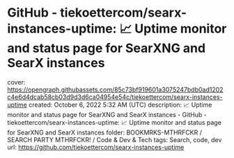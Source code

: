# GitHub - tiekoettercom/searx-instances-uptime: 📈 Uptime monitor and status page for SearXNG and SearX instances

cover: https://opengraph.githubassets.com/85c73bf919601a3075247bdb0ad1202c4e6d4dcab58cb03d9d3d6ca04954e54c/tiekoettercom/searx-instances-uptime
created: October 6, 2022 5:32 AM (UTC)
description: 📈 Uptime monitor and status page for SearXNG and SearX instances - GitHub - tiekoettercom/searx-instances-uptime: 📈 Uptime monitor and status page for SearXNG and SearX instances
folder: BOOKMRKS-MTHRFCKR / SEARCH PARTY MTHRFCKR! / Code & Dev & Tech
tags: Search, code, dev
url: https://github.com/tiekoettercom/searx-instances-uptime